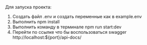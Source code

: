 Для запуска проекта:
1. Создать файл .env и создать переменные как в example.env
2. Выполнить npm install
3. Выполнить команду в терминале npm run start:dev
4. Перейти по ссылке что бы воспользоваться swagger http://localhost:${port}/api-docs/ 
